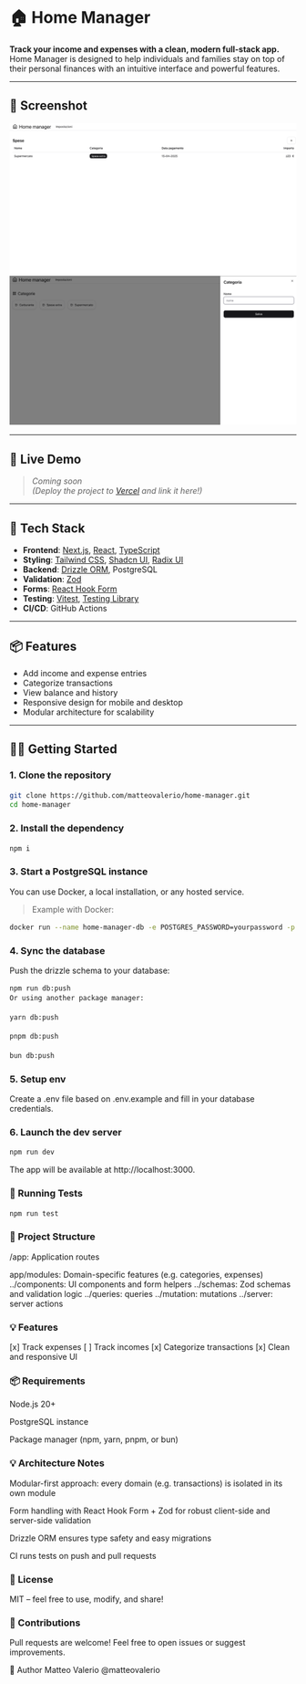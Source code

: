 # 🏠 Home Manager

**Track your income and expenses with a clean, modern full-stack app.**  
Home Manager is designed to help individuals and families stay on top of their personal finances with an intuitive interface and powerful features.

---

## 📸 Screenshot

<img alt="alt text" src="screenshot.png"/>
<img alt="alt text" src="screenshot1.png"/>

---

## 🚀 Live Demo

> _Coming soon_  
> _(Deploy the project to [Vercel](https://vercel.com) and link it here!)_

---

## 🧱 Tech Stack

- **Frontend**: [Next.js](https://nextjs.org/), [React](https://react.dev/), [TypeScript](https://www.typescriptlang.org/)
- **Styling**: [Tailwind CSS](https://tailwindcss.com/), [Shadcn UI](https://ui.shadcn.com/), [Radix UI](https://www.radix-ui.com/)
- **Backend**: [Drizzle ORM](https://orm.drizzle.team/), PostgreSQL
- **Validation**: [Zod](https://zod.dev/)
- **Forms**: [React Hook Form](https://react-hook-form.com/)
- **Testing**: [Vitest](https://vitest.dev/), [Testing Library](https://testing-library.com/)
- **CI/CD**: GitHub Actions

---

## 📦 Features

- Add income and expense entries
- Categorize transactions
- View balance and history
- Responsive design for mobile and desktop
- Modular architecture for scalability

---

## 🧑‍💻 Getting Started

### 1. Clone the repository

```bash
git clone https://github.com/matteovalerio/home-manager.git
cd home-manager
```

### 2. Install the dependency

```bash
npm i
```

### 3. Start a PostgreSQL instance

You can use Docker, a local installation, or any hosted service.

> Example with Docker:

```bash
docker run --name home-manager-db -e POSTGRES_PASSWORD=yourpassword -p 5432:5432 -d postgres
```

### 4. Sync the database

Push the drizzle schema to your database:

```bash
npm run db:push
Or using another package manager:

yarn db:push

pnpm db:push

bun db:push
```

### 5. Setup env

Create a .env file based on .env.example and fill in your database credentials.

### 6. Launch the dev server

```bash
npm run dev
```

The app will be available at http://localhost:3000.

### 🧪 Running Tests

```bash
npm run test
```

### 📂 Project Structure

/app: Application routes

app/modules: Domain-specific features (e.g. categories, expenses)
../components: UI components and form helpers
../schemas: Zod schemas and validation logic
../queries: queries
../mutation: mutations
../server: server actions

### 💡 Features

[x] Track expenses
[ ] Track incomes
[x] Categorize transactions
[x] Clean and responsive UI

### 📦 Requirements

Node.js 20+

PostgreSQL instance

Package manager (npm, yarn, pnpm, or bun)

### 💡 Architecture Notes

Modular-first approach: every domain (e.g. transactions) is isolated in its own module

Form handling with React Hook Form + Zod for robust client-side and server-side validation

Drizzle ORM ensures type safety and easy migrations

CI runs tests on push and pull requests

### 📣 License

MIT – feel free to use, modify, and share!

### 🙌 Contributions

Pull requests are welcome! Feel free to open issues or suggest improvements.

🧠 Author
Matteo Valerio
@matteovalerio
